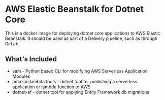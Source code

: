 # AWS Elastic Beanstalk for Dotnet Core

This is a docker image for deploying dotnet core applications to AWS Elastic Beanstalk. It should be used as part of a Delivery pipeline, such as through GitLab.

## What's Included

* sam - Python based CLI for modifying AWS Serverless Application Modules
* amazon.lambda.tools - dotnet tool for publishing a serverless application or lambda function to AWS
* dotnet-ef - dotnet tool for applying Entity Framework db migrations
